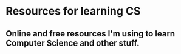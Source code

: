 # Resources for learning CS
## Online and free resources I'm using to learn Computer Science and other stuff.

## 

